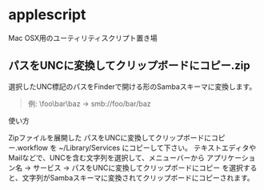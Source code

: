applescript
===========

Mac OSX用のユーティリティスクリプト置き場


パスをUNCに変換してクリップボードにコピー.zip
---------------------------------------------

選択したUNC標記のパスをFinderで開ける形のSambaスキーマに変換します。

> 例:
> \\foo\bar\baz  ->  smb://foo/bar/baz

使い方

Zipファイルを展開した パスをUNCに変換してクリップボードにコピー.workflow を ~/Library/Services にコピーして下さい。
テキストエディタやMailなどで、UNCを含む文字列を選択して、メニューバーから アプリケーション名 -> サービス -> パスをUNCに変換してクリップボードにコピー を選択すると、文字列がSambaスキーマに変換されてクリップボードにコピーされます。
